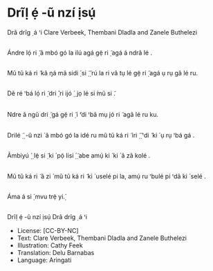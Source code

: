 # Drĩḷ ẹ́ -ũ nzí ịsụ́
Drã drĩg
̣ á ꞌi
Clare Verbeek, Thembani
Dladla and Zanele
Buthelezi

##
Ándre lọ́ ri ̣̃ ã mbó gó la ilú
agá gẹ̃ ri ̣̃ agá á ndrâ lé .


##
Mũ tũ ká ri ̃ kâ ŋá mã sidi
̣́ si
̣̃ ̣̃
rú la ri vâ tụ lé gẹ̃ ri ̣̃ agá
ụ rụ gâ lé ru.


##
Dẽ ré ꞌbá lọ́ ri ̣̃ dri ̣̂ ri ijó
̣́ ̣ jọ lé
si ́mũ si ̃.


##
Ndre ã ngũ dri ̣̃ gá gẹ̃ ri ̣̃
i ̃ꞌdi ꞌbã mụ jó ri ̃ agâ lé ru
ku.


##
Drilé
̣̃ ̣ -ũ nzi ́ ã mbó gó la
idé ru mũ tũ ká ri ̃ iri
̣̃ ̣̃ ꞌdi ̃ ki ́
ụ rụ ꞌbá gá .


##
Ãmbiyú
̣́ ̣ lẹ̃ si ̣̃ ki ́ pọ̃ lisi
̣́ ̣̃ abe
amụ́ ki ́ ki ́ ã zã kolé .


##
Mũ tũ ká ri ̃ ã zi ́ mũ tũ ká ri ̃ ki ́
uselé pi la, amụ́ ru
ꞌbulé pi ꞌdã ki ́ selé .


##
Áma á si ̣́ mvu trẹ̃ yi.̣́


##
Drĩḷ ẹ́ -ũ nzí ịsụ́ Drã drĩg
̣ á ꞌi
* License: [CC-BY-NC]
* Text: Clare Verbeek, Thembani Dladla and Zanele
Buthelezi
* Illustration: Cathy Feek
* Translation: Delu Barnabas
* Language: Aringati

